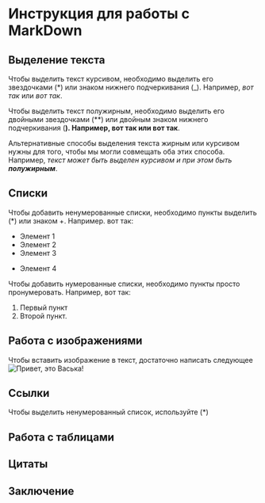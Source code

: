 # Инструкция для работы с MarkDown

## Выделение текста

Чтобы выделить текст курсивом, необходимо выделить его звездочками (*) или знаком нижнего подчеркивания (_). Например, *вот так* или _вот так_.

Чтобы выделить текст полужирным, необходимо выделить его двойными звездочками (**) или двойным знаком нижнего подчеркивания (__). Например, **вот так** или вот так__.

Альтернативные способы выделения текста жирным или курсивом нужны для того, чтобы мы могли совмещать оба этих способа. Например, _текст может быть выделен курсивом и при этом быть **полужирным**_.

## Списки

Чтобы добавить ненумерованные списки, необходимо пункты выделить (*) или знаком +. Например. вот так:
* Элемент 1
* Элемент 2
* Элемент 3
+ Элемент 4

Чтобы добавить нумерованные списки, необходимо пункты просто пронумеровать. Например, вот так: 
1. Первый пункт
2. Второй пункт.

## Работа с изображениями

Чтобы вставить изображение в текст, достаточно написать следующее ![Привет, это Васька!](Vaska.jpeg)

## Ссылки

Чтобы выделить ненумерованный список, используйте (*)

## Работа с таблицами

## Цитаты

## Заключение

[def]: Vaska.jpeg